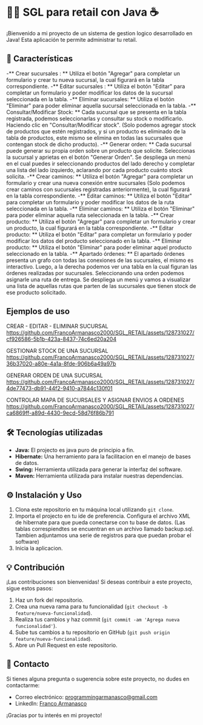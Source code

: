 # 👨‍💻 SGL para retail con Java ☕

¡Bienvenido a mi proyecto de un sistema de gestion logico desarrollado en Java! Esta aplicación te permite administrar tu retail.

## 🎨 Características

-** Crear sucursales : ** Utiliza el botón "Agregar" para completar un formulario y crear tu nueva sucursal, la cual figurará en la tabla correspondiente.
-** Editar sucursales : ** Utiliza el botón "Editar" para completar un formulario y poder modificar los datos de la sucursal seleccionada en la tabla.
-** Eliminar sucursales: ** Utiliza el botón "Eliminar" para poder eliminar aquella sucursal seleccionada en la tabla.
-** Consultar/Modificar Stock: ** Cada sucursal que se presenta en la tabla registrada, podemos seleccionarlas y consultar su stock o modificarlo. Haciendo clic en "Consultar/Modificar stock". (Solo podemos agregar stock de productos que estén registrados, y si un producto es eliminado de la tabla de productos, este mismo se elimina en todas las sucursales que contengan stock de dicho producto).
-** Generar orden: ** Cada sucursal puede generar su propia orden sobre un producto que solicite. Seleccionas la sucursal y aprietas en el botón "Generar Orden". Se despliega un menú en el cual puedes ir seleccionando productos del lado derecho y completar una lista del lado izquierdo, aclarando por cada producto cuánto stock solicita.
-** Crear caminos: ** Utiliza el botón "Agregar" para completar un formulario y crear una nueva conexión entre sucursales (Solo podemos crear caminos con sucursales registradas anteriormente), la cual figurará en la tabla correspondiente.
-** Editar caminos: ** Utiliza el botón "Editar" para completar un formulario y poder modificar los datos de la ruta seleccionada en la tabla.
-** Eliminar caminos: ** Utiliza el botón "Eliminar" para poder eliminar aquella ruta seleccionada en la tabla.
-** Crear producto: ** Utiliza el botón "Agregar" para completar un formulario y crear un producto, la cual figurará en la tabla correspondiente.
-** Editar producto: ** Utiliza el botón "Editar" para completar un formulario y poder modificar los datos del producto seleccionado en la tabla.
-** Eliminar producto: ** Utiliza el botón "Eliminar" para poder eliminar aquel producto seleccionado en la tabla.
-** Apartado órdenes: ** El apartado órdenes presenta un grafo con todas las conexiones de las sucursales, el mismo es interactivo. Luego, a la derecha podemos ver una tabla en la cual figuran las órdenes realizadas por sucursales. Seleccionando una orden podemos asignarle una ruta de entrega. Se despliega un menú y vamos a visualizar una lista de aquellas rutas que parten de las sucursales que tienen stock de ese producto solicitado.

## Ejemplos de uso

CREAR - EDITAR - ELIMINAR SUCURSAL
https://github.com/FrancoArmanasco2000/SGL_RETAIL/assets/128731027/cf926586-5b1b-423a-8437-74c6ed20a204

GESTIONAR STOCK DE UNA SUCURSAL
https://github.com/FrancoArmanasco2000/SGL_RETAIL/assets/128731027/36b37020-a80e-4a1a-8fde-906b6a49a97b

GENERAR ORDEN DE UNA SUCURSAL
https://github.com/FrancoArmanasco2000/SGL_RETAIL/assets/128731027/4de77473-db91-44f2-9410-a7844c130f01

CONTROLAR MAPA DE SUCURSALES Y ASIGNAR ENVIOS A ORDENES
https://github.com/FrancoArmanasco2000/SGL_RETAIL/assets/128731027/ca6869ff-a89d-4430-9ecd-58d76f86b791

## 🛠️ Tecnologías utilizadas

- **Java:** El projecto es java puro de principio a fin.
- **Hibernate:** Una herramiento para la facilitacion en el manejo de bases de datos.
- **Swing:** Herramienta utilizada para generar la interfaz del software.
- **Maven:** Herramienta utilizada para instalar nuestras dependencias.

## ⚙️ Instalación y Uso

1. Clona este repositorio en tu máquina local utilizando `git clone`.
2. Importa el projecto en tu ide de preferencia. Configura el archivo XML de hibernate para que pueda conectarse con tu base de datos. (Las tablas correspiendtes se encuentran en un archivo llamado backup.sql. Tambien adjuntamos una serie de registros para que puedan probar el software)
3. Inicia la aplicacion.


## 💡 Contribución

¡Las contribuciones son bienvenidas! Si deseas contribuir a este proyecto, sigue estos pasos:

1. Haz un fork del repositorio.
2. Crea una nueva rama para tu funcionalidad (`git checkout -b feature/nueva-funcionalidad`).
3. Realiza tus cambios y haz commit (`git commit -am 'Agrega nueva funcionalidad'`).
4. Sube tus cambios a tu repositorio en GitHub (`git push origin feature/nueva-funcionalidad`).
5. Abre un Pull Request en este repositorio.

## 📧 Contacto

Si tienes alguna pregunta o sugerencia sobre este proyecto, no dudes en contactarme:

- Correo electrónico: programmingarmanasco@gmail.com
- LinkedIn: [Franco Armanasco](https://www.linkedin.com/in/francoarmanasco/)

¡Gracias por tu interés en mi proyecto!


